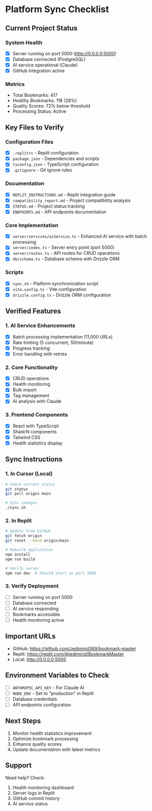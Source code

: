 # Platform Sync Checklist

## Current Project Status

### System Health
- [x] Server running on port 5000 (http://0.0.0.0:5000)
- [x] Database connected (PostgreSQL)
- [x] AI service operational (Claude)
- [x] GitHub integration active

### Metrics
- Total Bookmarks: 417
- Healthy Bookmarks: 118 (28%)
- Quality Scores: 72% below threshold
- Processing Status: Active

## Key Files to Verify

### Configuration Files
- [x] `.replitrc` - Replit configuration
- [x] `package.json` - Dependencies and scripts
- [x] `tsconfig.json` - TypeScript configuration
- [x] `.gitignore` - Git ignore rules

### Documentation
- [x] `REPLIT_INSTRUCTIONS.md` - Replit integration guide
- [x] `compatibility_report.md` - Project compatibility analysis
- [x] `STATUS.md` - Project status tracking
- [x] `ENDPOINTS.md` - API endpoints documentation

### Core Implementation
- [x] `server/services/aiService.ts` - Enhanced AI service with batch processing
- [x] `server/index.ts` - Server entry point (port 5000)
- [x] `server/routes.ts` - API routes for CRUD operations
- [x] `db/schema.ts` - Database schema with Drizzle ORM

### Scripts
- [x] `sync.sh` - Platform synchronization script
- [x] `vite.config.ts` - Vite configuration
- [x] `drizzle.config.ts` - Drizzle ORM configuration

## Verified Features

### 1. AI Service Enhancements
- [x] Batch processing implementation (11,000 URLs)
- [x] Rate limiting (5 concurrent, 50/minute)
- [x] Progress tracking
- [x] Error handling with retries

### 2. Core Functionality
- [x] CRUD operations
- [x] Health monitoring
- [x] Bulk import
- [x] Tag management
- [x] AI analysis with Claude

### 3. Frontend Components
- [x] React with TypeScript
- [x] ShadcN components
- [x] Tailwind CSS
- [x] Health statistics display

## Sync Instructions

### 1. In Cursor (Local)
```bash
# Check current status
git status
git pull origin main

# Sync changes
./sync.sh
```

### 2. In Replit
```bash
# Update from GitHub
git fetch origin
git reset --hard origin/main

# Rebuild application
npm install
npm run build

# Verify server
npm run dev  # Should start on port 5000
```

### 3. Verify Deployment
- [ ] Server running on port 5000
- [ ] Database connected
- [ ] AI service responding
- [ ] Bookmarks accessible
- [ ] Health monitoring active

## Important URLs
- GitHub: https://github.com/Jedimind369/bookmark-master
- Replit: https://replit.com/@jedimind/BookmarkMaster
- Local: http://0.0.0.0:5000

## Environment Variables to Check
- [ ] `ANTHROPIC_API_KEY` - For Claude AI
- [ ] `NODE_ENV` - Set to "production" in Replit
- [ ] Database credentials
- [ ] API endpoints configuration

## Next Steps
1. Monitor health statistics improvement
2. Optimize bookmark processing
3. Enhance quality scores
4. Update documentation with latest metrics

## Support
Need help? Check:
1. Health monitoring dashboard
2. Server logs in Replit
3. GitHub commit history
4. AI service status 